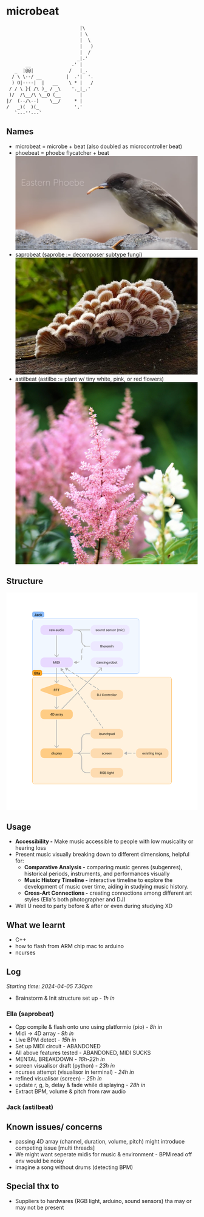 # microbeat
```
                           |\   
                           | \  
                           |  \ 
                           |   )
                           |  / 
                          _|.'  
       __               .' |         
   _  |@@|             /   |_.  
  / \ \--/ __         |  .'|  '.
  ) O|----|  |   __    \ * |   /
 / / \ }{ /\ )_ / _\    '._|_.' 
 )/  /\__/\ \__O (__       |    
|/  (--/\--)    \__/     * |    
/   _)(  )(_             '.'    
   `---''---`
```

## Names
- microbeat = microbe + beat (also doubled as microcontroller beat)
- phoebeat = phoebe flycatcher + beat
![phoebe](./media/phoebe.png)
- saprobeat (saprobe := decomposer subtype fungi)
![saprobe](./media/saprobe.jpeg)
- astilbeat (astilbe := plant w/ tiny white, pink, or red flowers)
![astilbe](./media/astilbe.jpeg)

## Structure
![Flowchart](./media/flowchart.png)

## Usage
- **Accessibility -** Make music accessible to people with low musicality or hearing loss
- Present music visually breaking down to different dimensions, helpful for:
	- **Comparative Analysis -** comparing music genres (subgenres), historical periods, instruments, and performances visually
	- **Music History Timeline -** interactive timeline to explore the development of music over time, aiding in studying music history.
	- **Cross-Art Connections -** creating connections among different art styles (Ella's both photographer and DJ)
- Well U need to party before & after or even during studying XD


## What we learnt
- C++
- how to flash from ARM chip mac to arduino
- ncurses

## Log
*Starting time: 2024-04-05 7.30pm*
- Brainstorm & Init structure set up 					- *1h in*

### Ella (saprobeat)
- Cpp compile & flash onto uno using platformio (pio) 	- *8h in*
- Midi -> 4D array										- *9h in*
- Live BPM detect										- *15h in*
- Set up MIDI circuit									- ABANDONED
- All above features tested								- ABANDONED, MIDI SUCKS
- MENTAL BREAKDOWN										- *16h-22h in*
- screen visualisor draft (python)						- *23h in*
- ncurses attempt (visualisor in terminal)				- *24h in*
- refined visualisor (screen)							- *25h in*
- update r, g, b, delay & fade while displaying			- *28h in*
- Extract BPM, volume & pitch from raw audio


### Jack (astilbeat)


## Known issues/ concerns
- passing 4D array (channel, duration, volume, pitch) might introduce competing issue [multi threads]
- We might want seperate midis for music & environment - BPM read off env would be noisy
- imagine a song without drums (detecting BPM)

## Special thx to
- Suppliers to hardwares (RGB light, arduino, sound sensors) tha may or may not be present




